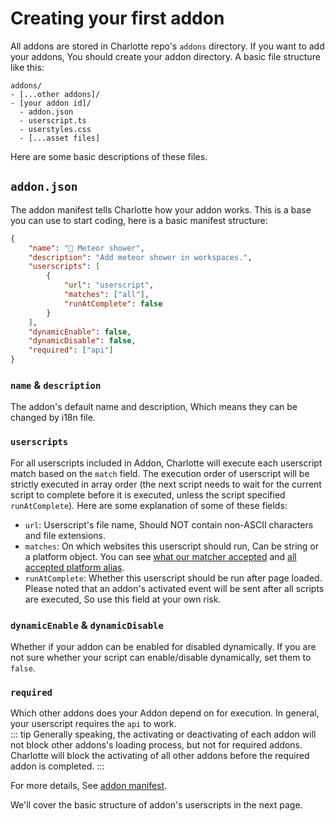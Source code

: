# Creating your first addon
All addons are stored in Charlotte repo's `addons` directory. If you want to add your addons, You should create your addon directory. A basic file structure like this:
```
addons/
- [...other addons]/
- [your addon id]/
  - addon.json
  - userscript.ts
  - userstyles.css
  - [...asset files]
```
Here are some basic descriptions of these files.
## `addon.json`
The addon manifest tells Charlotte how your addon works. This is a base you can use to start coding, here is a basic manifest structure:
```json
{
    "name": "🌠 Meteor shower",
    "description": "Add meteor shower in workspaces.",
    "userscripts": [
        {
            "url": "userscript",
            "matches": ["all"],
            "runAtComplete": false
        }
    ],
    "dynamicEnable": false,
    "dynamicDisable": false,
    "required": ["api"]
}
```
### `name` & `description`
The addon's default name and description, Which means they can be changed by i18n file.
### `userscripts`
For all userscripts included in Addon, Charlotte will execute each userscript match based on the `match` field. The execution order of userscript will be strictly executed in array order (the next script needs to wait for the current script to complete before it is executed, unless the script specified `runAtComplete`). Here are some explanation of some of these fields:
- `url`: Userscript's file name, Should NOT contain non-ASCII characters and file extensions.
- `matches`: On which websites this userscript should run, Can be string or a platform object. You can see [what our matcher accepted](/doc/types/src_core_loader_match.Match) and [all accepted platform alias](/doc/variables/src_core_loader_match.platformInfo).
- `runAtComplete`: Whether this userscript should be run after page loaded. Please noted that an addon's activated event will be sent after all scripts are executed, So use this field at your own risk.
### `dynamicEnable` & `dynamicDisable`
Whether if your addon can be enabled for disabled dynamically. If you are not sure whether your script can enable/disable dynamically, set them to ``false``.
### `required`
Which other addons does your Addon depend on for execution. In general, your userscript requires the ``api`` to work.   
::: tip
Generally speaking, the activating or deactivating of each addon will not block other addons's loading process, but not for required addons. Charlotte will block the activating of all other addons before the required addon is completed.
:::

For more details, See [addon manifest](../doc/interfaces/src_core_loader_loader.AddonManifest).   

We'll cover the basic structure of addon's userscripts in the next page.